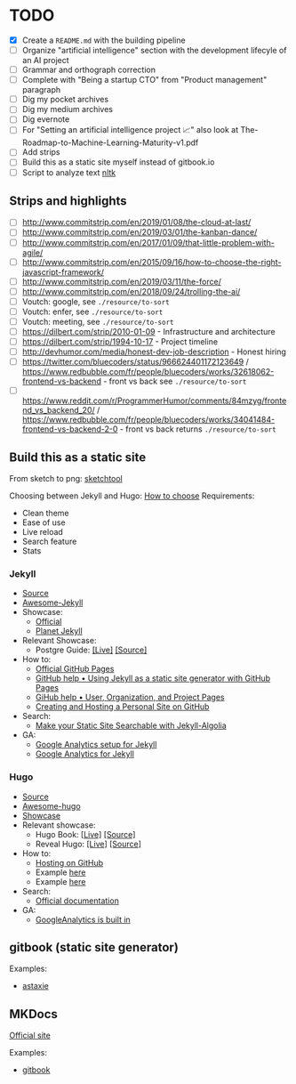 # TODO

* [X] Create a `README.md` with the building pipeline
* [ ] Organize "artificial intelligence" section with the development lifecyle of an AI project
* [ ] Grammar and orthograph correction
* [ ] Complete with "Being a startup CTO" from "Product management" paragraph
* [ ] Dig my pocket archives
* [ ] Dig my medium archives
* [ ] Dig evernote
* [ ] For "Setting an artificial intelligence project 📈" also look at The-Roadmap-to-Machine-Learning-Maturity-v1.pdf
* [ ] Add strips
* [ ] Build this as a static site myself instead of gitbook.io
* [ ] Script to analyze text [nltk](https://www.datacamp.com/community/tutorials/text-analytics-beginners-nltk)

## Strips and highlights

* [ ] http://www.commitstrip.com/en/2019/01/08/the-cloud-at-last/
* [ ] http://www.commitstrip.com/en/2019/03/01/the-kanban-dance/
* [ ] http://www.commitstrip.com/en/2017/01/09/that-little-problem-with-agile/
* [ ] http://www.commitstrip.com/en/2015/09/16/how-to-choose-the-right-javascript-framework/
* [ ] http://www.commitstrip.com/en/2019/03/11/the-force/
* [ ] http://www.commitstrip.com/en/2018/09/24/trolling-the-ai/
* [ ] Voutch: google, see `./resource/to-sort`
* [ ] Voutch: enfer, see `./resource/to-sort`
* [ ] Voutch: meeting, see `./resource/to-sort`
* [ ] https://dilbert.com/strip/2010-01-09 - Infrastructure and architecture
* [ ] https://dilbert.com/strip/1994-10-17 - Project timeline
* [ ] http://devhumor.com/media/honest-dev-job-description - Honest hiring
* [ ] https://twitter.com/bluecoders/status/966624401172123649 / https://www.redbubble.com/fr/people/bluecoders/works/32618062-frontend-vs-backend - front vs back see `./resource/to-sort`
* [ ] https://www.reddit.com/r/ProgrammerHumor/comments/84mzyg/frontend_vs_backend_20/ / https://www.redbubble.com/fr/people/bluecoders/works/34041484-frontend-vs-backend-2-0 - front vs back returns `./resource/to-sort`

## Build this as a static site

From sketch to png: [sketchtool](https://developer.sketchapp.com/guides/sketchtool/)

Choosing between Jekyll and Hugo: [How to choose](https://www.techiediaries.com/jekyll-hugo-hexo/)
Requirements:

* Clean theme
* Ease of use
* Live reload
* Search feature
* Stats

### Jekyll

* [Source](https://github.com/jekyll/jekyll)
* [Awesome-Jekyll](https://github.com/planetjekyll/awesome-jekyll)
* Showcase:
  * [Official](https://github.com/collections/github-pages-examples)
  * [Planet Jekyll](http://planetjekyll.github.io/showcase/)
* Relevant Showcase:
  * Postgre Guide: [[Live]](http://postgresguide.com/) [[Source]](https://github.com/craigkerstiens/postgresguide.com)
* How to:
  * [Official GitHub Pages](https://pages.github.com/)
  * [GitHub help • Using Jekyll as a static site generator with GitHub Pages](https://help.github.com/en/articles/using-jekyll-as-a-static-site-generator-with-github-pages)
  * [GiHub help • User, Organization, and Project Pages](https://help.github.com/en/articles/user-organization-and-project-pages)
  * [Creating and Hosting a Personal Site on GitHub](http://jmcglone.com/guides/github-pages/)
* Search:
  * [Make your Static Site Searchable with Jekyll-Algolia](https://dev.to/adrienjoly/make-your-static-site-searchable-with-jekyll-algolia-edh)
* GA:
  * [Google Analytics setup for Jekyll](https://michaelsoolee.com/google-analytics-jekyll/)
  * [Google Analytics for Jekyll](https://desiredpersona.com/google-analytics-jekyll/)

### Hugo

* [Source](https://github.com/gohugoio/hugo)
* [Awesome-hugo](https://github.com/budparr/awesome-hugo)
* [Showcase](https://themes.gohugo.io/)
* Relevant showcase:
  * Hugo Book: [[Live]](https://themes.gohugo.io//theme/hugo-book/) [[Source]](https://themes.gohugo.io/hugo-book/)
  * Reveal Hugo: [[Live]](https://themes.gohugo.io/theme/reveal-hugo/#/) [[Source]](https://github.com/dzello/reveal-hugo)
* How to:
  * [Hosting on GitHub](https://gohugo.io/hosting-and-deployment/hosting-on-github/)
  * Example [here](https://github.com/shaform/pgh-guide)
  * Example [here](https://github.com/alex-shpak/hugo-book/tree/master/exampleSite/content)
* Search:
  * [Official documentation](https://gohugo.io/tools/search/)
* GA:
  * [GoogleAnalytics is built in](https://gohugo.io/templates/internal/#google-analytics)

## gitbook (static site generator)

Examples:

* [astaxie](https://astaxie.gitbooks.io/build-web-application-with-golang/content/en/01.4.html?q=test)

## MKDocs

[Official site](https://github.com/mkdocs/mkdocs)

Examples:

* [gitbook](https://gitlab.com/lramage/mkdocs-gitbook-theme)
